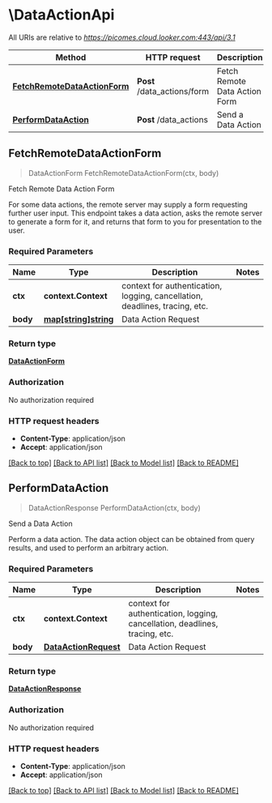 # \DataActionApi

All URIs are relative to *https://picomes.cloud.looker.com:443/api/3.1*

Method | HTTP request | Description
------------- | ------------- | -------------
[**FetchRemoteDataActionForm**](DataActionApi.md#FetchRemoteDataActionForm) | **Post** /data_actions/form | Fetch Remote Data Action Form
[**PerformDataAction**](DataActionApi.md#PerformDataAction) | **Post** /data_actions | Send a Data Action



## FetchRemoteDataActionForm

> DataActionForm FetchRemoteDataActionForm(ctx, body)

Fetch Remote Data Action Form

For some data actions, the remote server may supply a form requesting further user input. This endpoint takes a data action, asks the remote server to generate a form for it, and returns that form to you for presentation to the user.

### Required Parameters


Name | Type | Description  | Notes
------------- | ------------- | ------------- | -------------
**ctx** | **context.Context** | context for authentication, logging, cancellation, deadlines, tracing, etc.
**body** | [**map[string]string**](string.md)| Data Action Request | 

### Return type

[**DataActionForm**](DataActionForm.md)

### Authorization

No authorization required

### HTTP request headers

- **Content-Type**: application/json
- **Accept**: application/json

[[Back to top]](#) [[Back to API list]](../README.md#documentation-for-api-endpoints)
[[Back to Model list]](../README.md#documentation-for-models)
[[Back to README]](../README.md)


## PerformDataAction

> DataActionResponse PerformDataAction(ctx, body)

Send a Data Action

Perform a data action. The data action object can be obtained from query results, and used to perform an arbitrary action.

### Required Parameters


Name | Type | Description  | Notes
------------- | ------------- | ------------- | -------------
**ctx** | **context.Context** | context for authentication, logging, cancellation, deadlines, tracing, etc.
**body** | [**DataActionRequest**](DataActionRequest.md)| Data Action Request | 

### Return type

[**DataActionResponse**](DataActionResponse.md)

### Authorization

No authorization required

### HTTP request headers

- **Content-Type**: application/json
- **Accept**: application/json

[[Back to top]](#) [[Back to API list]](../README.md#documentation-for-api-endpoints)
[[Back to Model list]](../README.md#documentation-for-models)
[[Back to README]](../README.md)


